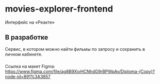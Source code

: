 # movies-explorer-frontend

Интерфейс на «Реакте»

## В разработке

Сервис, в котором можно найти фильмы по запросу и сохранить в личном кабинете.

###
Ссылка на макет Figma:
https://www.figma.com/file/ag8B9XiyHCNhdG9rBPWpAy/Diploma-(Copy)?node-id=891%3A3857
